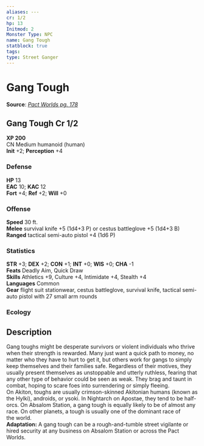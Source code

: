 ```yaml
---
aliases: ---
cr: 1/2
hp: 13
Initmod: 2
Monster Type: NPC
name: Gang Tough
statblock: true
tags: 
type: Street Ganger
---
```


# Gang Tough

**Source**:  [_Pact Worlds pg. 178_](https://paizo.com/products/btpy9zkn?Starfinder-Pact-Worlds)

## Gang Tough Cr 1/2

**XP 200**  
CN Medium humanoid (human)  
**Init** +2; **Perception** +4  

### Defense

**HP** 13  
**EAC** 10; **KAC** 12  
**Fort** +4; **Ref** +2; **Will** +0  

### Offense

**Speed** 30 ft.  
**Melee** survival knife +5 (1d4+3 P) or cestus battleglove +5 (1d4+3 B)  
**Ranged** tactical semi-auto pistol +4 (1d6 P)

### Statistics

**STR** +3; **DEX** +2; **CON** +1; **INT** +0; **WIS** +0; **CHA** -1  
**Feats** Deadly Aim, Quick Draw  
**Skills** Athletics +9, Culture +4, Intimidate +4, Stealth +4  
**Languages** Common  
**Gear** flight suit stationwear, cestus battleglove, survival knife, tactical semi-auto pistol with 27 small arm rounds

### Ecology

## Description

Gang toughs might be desperate survivors or violent individuals who thrive when their strength is rewarded. Many just want a quick path to money, no matter who they have to hurt to get it, but others work for gangs to simply keep themselves and their families safe. Regardless of their motives, they usually present themselves as unstoppable and utterly ruthless, fearing that any other type of behavior could be seen as weak. They brag and taunt in combat, hoping to scare foes into surrendering or simply fleeing.  
On Akiton, toughs are usually crimson-skinned Akitonian humans (known as the Hylki), androids, or ysoki. In Nightarch on Apostae, they tend to be half-orcs. On Absalom Station, a gang tough is equally likely to be of almost any race. On other planets, a tough is usually one of the dominant race of the world.  
**Adaptation:** A gang tough can be a rough-and-tumble street vigilante or hired security at any business on Absalom Station or across the Pact Worlds.
